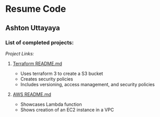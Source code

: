 # Resume Code

## Ashton Uttayaya

### List of completed projects:

*Project Links:*

1. [Terraform README.md](terraform/README.md "Terraform README.md file")
    - Uses terraform 3 to create a S3 bucket
    - Creates security policies
    - Includes versioning, access management, and security policies

2. [AWS README.md](aws/README.md "AWS README.md file")
    - Showcases Lambda function
    - Shows creation of an EC2 instance in a VPC

